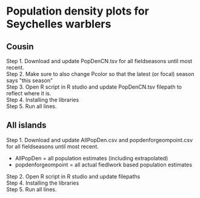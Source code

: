 # Population density plots for Seychelles warblers

## Cousin 
Step 1. Download and update PopDenCN.tsv for all fieldseasons until most recent.  
Step 2. Make sure to also change Pcolor so that the latest (or focal) season says "this season"  
Step 3. Open R script in R studio and update PopDenCN.tsv filepath to reflect where it is.  
Step 4. Installing the libraries  
Step 5. Run all lines.  

## All islands
Step 1. Download and update AllPopDen.csv and popdenforgeompoint.csv for all fieldseasons until most recent.    
 - AllPopDen = all population estimates (including extrapolated)  
 - popdenforgeompoint = all actual fiedlwork based population estimates

Step 2. Open R script in R studio and update filepaths    
Step 4. Installing the libraries  
Step 5. Run all lines.  
